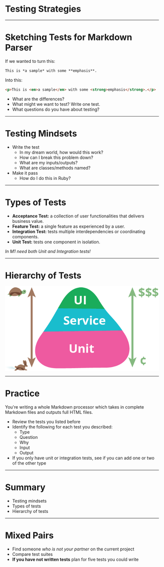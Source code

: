 # Testing Strategies

---

# Sketching Tests for Markdown Parser

If we wanted to turn this: 

```markdown
This is *a sample* with some **emphasis**.
```

Into this: 

```html
<p>This is <em>a sample</em> with some <strong>emphasis</strong>.</p>
```

* What are the differences?
* What might we want to test? Write one test.
* What questions do you have about testing?

---

# Testing Mindsets

* Write the test
    * In my dream world, how would this work?
    * How can I break this problem down?
    * What are my inputs/outputs?
    * What are classes/methods named?
* Make it pass
    * How do I do this in Ruby?

---

# Types of Tests

* **Acceptance Test:** a collection of user functionalities that delivers business value.
* **Feature Test:** a single feature as experienced by a user.
* **Integration Test:** tests multiple interdependencies or coordinating components.
* **Unit Test:** tests one component in isolation.

*In M1 need both Unit and Integration tests!*

---

# Hierarchy of Tests

![inline](test-pyramid.png)

---

# Practice

You're writing a whole Markdown processor which takes in complete Markdown files and outputs full HTML files.

* Review the tests you listed before
* Identify the following for each test you described:
    * Type
    * Question
    * Why
    * Input
    * Output
* If you only have unit or integration tests, see if you can add one or two of the other type

---

# Summary

* Testing mindsets
* Types of tests
* Hierarchy of tests

---

# Mixed Pairs

* Find someone *who is not your partner* on the current project
* Compare test suites
* **If you have not written tests** plan for five tests you could write
